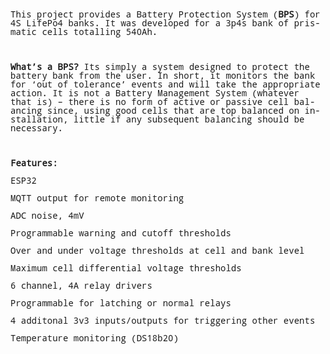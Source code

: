 <!DOCTYPE HTML PUBLIC "-//W3C//DTD HTML 4.0 Transitional//EN">
<html>
<head>
	<meta http-equiv="content-type" content="text/html; charset=utf-8"/>
	<title></title>
	<meta name="generator" content="LibreOffice 6.0.7.3 (Linux)"/>
	<meta name="created" content="00:00:00"/>
	<meta name="changed" content="2019-08-03T16:25:42.537179541"/>
	<style type="text/css">
		@page { margin: 2cm }
		p { margin-bottom: 0.25cm; line-height: 115% }
	</style>
</head>
<body lang="en-GB" dir="ltr">
<p style="margin-bottom: 0cm; line-height: 100%"><font face="Noto Mono">This
project provides a Battery Protection System (<b>BPS</b>) for 4S
LifePo4 banks.  It was developed for a 3p4s bank of prismatic cells
totalling 540Ah.</font></p>
<p style="margin-bottom: 0cm; line-height: 100%"><br/>

</p>
<p style="margin-bottom: 0cm; line-height: 100%"><font face="Noto Mono"><b>What’s
a BPS?</b>  Its simply a system designed to protect the battery bank
from the user.  In short, it monitors the bank for ‘out of
tolerance’ events and will take the appropriate action. It is not a
Battery Management System (whatever that is) – there is no form of
active or passive cell balancing since, using good cells that are top
balanced on installation, little if any subsequent balancing should
be necessary.</font></p>
<p style="margin-bottom: 0cm; line-height: 100%"><br/>

</p>
<p style="margin-bottom: 0cm; line-height: 100%"><font face="Noto Mono"><b>Features:</b></font></p>
<p style="margin-bottom: 0cm; font-weight: normal; line-height: 100%">
<font face="Noto Mono">	ESP32</font></p>
<p style="margin-bottom: 0cm; font-weight: normal; line-height: 100%">
<font face="Noto Mono">	MQTT output for remote monitoring</font></p>
<p style="margin-bottom: 0cm; font-weight: normal; line-height: 100%">
<font face="Noto Mono">	ADC noise, 4mV</font></p>
<p style="margin-bottom: 0cm; font-weight: normal; line-height: 100%">
<font face="Noto Mono">	Programmable warning and cutoff thresholds</font></p>
<p style="margin-bottom: 0cm; font-weight: normal; line-height: 100%">
<font face="Noto Mono">	Over and under voltage thresholds at cell and
bank level</font></p>
<p style="margin-bottom: 0cm; font-weight: normal; line-height: 100%">
<font face="Noto Mono">	Maximum cell differential voltage thresholds</font></p>
<p style="margin-bottom: 0cm; font-weight: normal; line-height: 100%">
<font face="Noto Mono">	6 channel, 4A relay drivers</font></p>
<p style="margin-bottom: 0cm; font-weight: normal; line-height: 100%">
<font face="Noto Mono">	Programmable for latching or normal relays</font></p>
<p style="margin-bottom: 0cm; font-weight: normal; line-height: 100%">
<font face="Noto Mono">	4 additonal 3v3 inputs/outputs for triggering
other events</font></p>
<p style="margin-bottom: 0cm; font-weight: normal; line-height: 100%">
<font face="Noto Mono">	Temperature monitoring (DS18b20)</font></p>
<p style="margin-bottom: 0cm; font-weight: normal; line-height: 100%">
<font face="Noto Mono">	 </font>
</p>
</body>
</html>